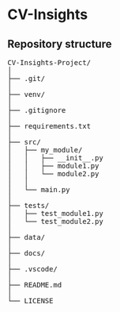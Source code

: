 <h1>CV-Insights</h1>
<h2>Repository structure</h2>

<pre>
CV-Insights-Project/
│
├── .git/
│
├── venv/
│
├── .gitignore
│
├── requirements.txt
│
├── src/
│   ├── my_module/
│   │   ├── __init__.py
│   │   ├── module1.py
│   │   └── module2.py
│   │
│   └── main.py
│
├── tests/
│   ├── test_module1.py
│   └── test_module2.py
│
├── data/
│
├── docs/
│
├── .vscode/
│
├── README.md
│
└── LICENSE
</pre>
